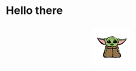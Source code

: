<h1 align="center">Hello there</h1>
<h2 align="right">
    <img src="imagens/yoda.png" width="100px" />
</h2>
